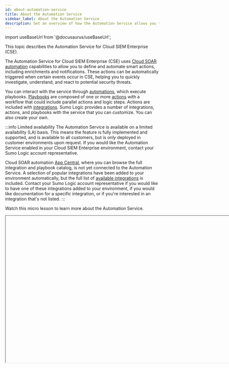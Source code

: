 ```yaml
---
id: about-automation-service
title: About the Automation Service
sidebar_label: About the Automation Service
description: Get an overview of how the Automation Service allows you to automate smart actions, including enrichments and notifications. 
---
```


import useBaseUrl from '@docusaurus/useBaseUrl';

This topic describes the Automation Service for Cloud SIEM Enterprise (CSE).

The Automation Service for Cloud SIEM Enterprise (CSE) uses [Cloud SOAR automation](/docs/cloud-soar/automation/) capabilities to allow you to define and automate smart actions, including enrichments and notifications. These actions can be automatically triggered when certain events occur in CSE, helping you to quickly investigate, understand, and react to potential security threats.

You can interact with the service through [automations](/docs/cse/automation-service/automation-service-automations), which execute playbooks. [Playbooks](/docs/cse/automation-service/automation-service-playbooks)  are composed of one or more [actions](/docs/cse/automation-service/automation-service-playbooks#add-an-action-node-to-a-playbook) with a workflow that could include parallel actions and logic steps. Actions are included with [integrations](/docs/cse/automation-service/automation-service-integrations). Sumo Logic provides a number of integrations, actions, and playbooks with the service that you can customize. You can also create your own.

:::info Limited availability
The Automation Service is available on a limited availability (LA) basis. This means the feature is fully implemented and supported, and is available to all customers, but is only deployed in customer environments upon request. If you would like the Automation Service enabled in your Cloud SIEM Enterprise environment, contact your Sumo Logic account representative.

Cloud SOAR automation [App Central](/docs/cloud-soar/automation/#app-central), where you can browse the full integration and playbook catalog, is not yet connected to the Automation Service. A selection of popular integrations have been added to your environment automatically, but the full list of [available integrations](/docs/cse/automation-service/automation-service-integrations#available-integrations) is included. Contact your Sumo Logic account representative if you would like to have one of these integrations added to your environment, if you would like documentation for a specific integration, or if you're interested in an integration that's not listed.
:::

Watch this micro lesson to learn more about the Automation Service.

<Iframe url="https://www.youtube.com/embed/kJawCYJhS4M?rel=0"
     width="854px"
     height="480px"
     id="myId"
     className="video-container"
     display="initial"
     position="relative"
     allow="accelerometer; autoplay=1; clipboard-write; encrypted-media; gyroscope; picture-in-picture"
     allowfullscreen
     />

import Iframe from 'react-iframe';

## Differences compared to Cloud SOAR

The Automation Service differs from Cloud SOAR in the following ways:
* The Automation Service only supports automated enrichment, notification, and custom action types. 
* Automation Service playbooks can only be triggered from CSE.
* The Automation Service does not allow you to execute an unlimited number of actions per day.
* The Automation Service does not include the incident and case management features from Cloud SOAR.
* Playbooks, integrations, and actions in this version may differ from those in [Cloud SOAR automation](/docs/cloud-soar/automation/). 


## Benefits

* The Automation Service supports enrichment, notification, and custom actions:
  * Enrichment actions can be used to gather additional information about an Entity or Insight, including [threat indicators](/docs/cse/integrations/enrichments-and-indicators#threat-indicators).
  * Notification actions can be used to send notifications or update status in systems like Cloud SIEM, the Sumo Logic core platform, Slack, Microsoft Teams, Jira, email, and so on.
* Automations can be triggered automatically when an Insight is created or closed. Automations can also be executed manually via the Cloud SIEM UI and API.
* Playbooks can contain both enrichment and notification actions. Playbooks can also be nested. So, for example, you could define a playbook that is executed automatically when an Insight is created that gathers enrichment data. And if the data returned includes a malicious threat indicator:
  1. Changes the Insight state to “In Progress”.
  1. Assigns the Insight.
  1. Sends a (customized) email with information about the Insight and indicator.
  1. Creates a Slack channel for the Insight.
  1. Invites certain people to the Slack channel.

:::note
* The Automation Service is intended to replace the legacy [Insight Actions](/docs/cse/administration/create-cse-actions#insight-actions) and the [Insight Enrichment Server](/docs/cse/integrations/insight-enrichment-server/). All of the actions and integrations provided with those capabilities are included in the Automation Service (though some may require “on-premise” deployment through the [bridge](/docs/cse/automation-service/automation-service-bridge)). Those capabilities will be deprecated later in 2023. 
* Actions can run directly from the Sumo Logic cloud or from other environments via a [bridge](/docs/cse/automation-service/automation-service-bridge/). For security and performance reasons, only certified integrations and actions can run directly from the Sumo Logic cloud environment.
* The Automation Service is not available in FedRAMP environments at this time.
* If you have [Cloud SOAR Delivery 2](/docs/cloud-soar/cloud-soar-delivery-2), you use Cloud SOAR for all your automation. The playbooks can include all the Cloud SOAR features, including containment actions.
:::

## Access the Automation Service

An automation runs a playbook, which  runs actions that are provided by integrations. This section shows you how to access each of these elements.

1. Click the **Configuration** button (gear icon) at the top of the Cloud SIEM UI.
1. Under **Integrations**, select **Automation**.<br/><img src={useBaseUrl('img/cse/automations-config-menu.png')} alt="Automation menu option" width="150"/><br/>The list of available automations appears. Each automation runs a playbook.<br/><img src={useBaseUrl('img/cse/automations-automations-list.png')} alt="Automations list" width="800"/>
1. To [view playbooks](/docs/cse/automation-service/automation-service-playbooks#view-playbooks), at the top of the screen click **Manage Playbooks**. <br/><img src={useBaseUrl('img/cse/automations-manage-playbooks.png')} alt="Manage Playbooks menu option" width="400"/>
   :::note
   {@import ../../reuse/cse-launch-csoar-automation.md}  
   :::
1. The list of available playbooks displays. Playbooks run actions provided by integrations.<br/><img src={useBaseUrl('img/cse/automations-playbook-list.png')} alt="Automation Playbook list" width="800"/>
<br/>Open a playbook to see the actions it runs. Click an action to view the integration resource that provides it.<br/><img src={useBaseUrl('img/cse/automations-action-example.png')} alt="Action example" width="800"/>
1. To [view integrations](/docs/cse/automation-service/automation-service-integrations#view-integrations), click **Integrations** in the left navigation bar.<br/><img src={useBaseUrl('img/cse/automations-integrations-list.png')} alt="Integrations list" width="800"/>
1. Open an integration to see its actions.<br/><img src={useBaseUrl('img/cse/automations-resource-example.png')} alt="Resource example" width="700"/>
1. After an automation runs, click the **Automations** tab in Insights or Entities to [view results of the automation](/docs/cse/automation-service/automation-service-automations/#view-results-of-an-automation).<br/><img src={useBaseUrl('img/cse/automations-on-insight.png')} alt="Automations on an Insight" width="800"/>

## Overview: Configure an automation

This section gives you an overview of how to set up an automation. This process assumes you want to create your own playbook to use in an automation. For examples, see [Automation examples](/docs/cse/automation-service/automation-service-examples/).

:::info
Before you can configure an automation, you must [configure the connection](#configure-the-connection-for-an-integration-resource) for the integration resources you want the automation to use.
:::

### Step 1: Get actions for the playbook

The first thing you need to do is decide what actions you want to use in your playbook. 

1. Open the [integration](/docs/cse/automation-service/automation-service-integrations#view-integrations) that has actions you want the playbook to run.
1. Note the names of the actions you want to use, including their resource name. You'll need these to add the actions to your playbook. 
1. If you want to customize an action:
   1. Click the [duplication button](/docs/cse/automation-service/automation-service-integrations#duplicate-an-integration) on the integration to create a customizable integration. The name of the duplicated integration will end in **(1)**.
   1. To customize the action in the duplicated integration, click the **Edit** button on the action.


### Step 2: Add the actions to the playbook

Now that you have the names of the actions you want to use, you can add them to your playbook.

1. [Create a new playbook](/docs/cse/automation-service/automation-service-playbooks#create-a-new-playbook).
1. Click **Add Node**.
1. Choose [**Action**](/docs/cse/automation-service/automation-service-playbooks#add-an-action-node-to-a-playbook) as the type of node to add.
1. In the **Action** field, select the name an action you identified in Step 1. 
1. As soon as you choose the action, the **Resource** field displays the name of the resource. Verify that the name of the resource matches what you noted in Step 1. 
1. Fill out the rest of the fields in the **Add Node** dialog to configure the action to behave the way you want.
1. Click **Create**. The node is added to the playbook.
1. Repeat to add more actions to the playbook. If desired, add conditions.
1. Click **Save** to save your changes.
1. When you're ready to let the playbook be used in automations, click **Publish**. 

### Step 3: Add the playbook to an automation

Now that the playbook is configured, you can add it to an automation.

1. [Create a new automation](/docs/cse/automation-service/automation-service-automations#create-an-automation).
1. Select the playbook you created in Step 2.
1. In **Expects attributes for**,  select **Entity** or **Insight**.
1. Select whether you want to automatically run the automation when an Insight is created or closed, or to run it manually. (For the purposes of this overview, select **Manually Done**.)
1. Select **Enabled**.
1. Click **Add to List**.

### Step 4: Run the automation

Now that you've created the automation, it is ready to run. If you set the automation to run when an Insight is created or closed, it runs [automatically](/docs/cse/automation-service/automation-service-automations#run-an-automation-automatically). 

If you configured the automation to [run manually](/docs/cse/automation-service/automation-service-automations#run-an-automation-manually), you can run it from an Insight or an Entity:
* Insights
   1. Open an Insight.
   1. Click **Actions**.
   1. Select the automation from one of the following, depending on whether the automation expects attributes for Insights or Entities:
      * **Insight Automation**. Displays a list of all enabled Insight automations configured to run manually.
      * **Entity Automation**. Displays a **Run Automations** option. Click **Run Automations** to open a dialog enabling you to select one or more Entity automations to run. 
* Entities
   1. Open an Entity.
   1. Click **Automations** under the Entity's name. 
   1. Select an option under **Entity Automation**. 


## Prerequisites

### Configure role capabilities

After the Automation Service is enabled for your organization, access to the Automation Service is controlled by [role capabilities](/docs/manage/users-roles/roles/role-capabilities) in the Sumo Logic platform. To get access to the Automation Service:
1. In the left navigation bar of Sumo Logic, select **Administration > Users and Roles**.
1. Click the **Roles** tab. 
1. Click **Add Role** to create a new role for users of the Automation Service. Alternatively, you can select an existing role in the **Roles** tab and click **Edit**.
1. Add the following capabilities:
   * Cloud SIEM Enterprise
     * Configuration
       * View Automations
       * Manage Automations
       * Execute Automations
   * Cloud SOAR
     * View Cloud SOAR
     * Automation Playbooks
       * Access
       * Configure
1. Follow the directions to [access the Automation Service](#access-the-automation-service) to verify that you can see the **Automation** option in the **Configuration** menu.

:::note
To interact with most of the Automation Service features, you must have at least View Automations, View Cloud SOAR, and Access Playbooks permissions.
:::

### Configure the connection for an integration resource

To use [integrations](/docs/cse/automation-service/automation-service-integrations), you must configure the connection for their resources.
1. Click the **Configuration** button (gear icon) at the top of the Cloud SIEM UI.
1. Under **Integrations**, select **Automation**.<br/><img src={useBaseUrl('img/cse/automations-config-menu.png')} alt="Automation menu option" width="150"/>
1. Click **Manage Playbooks**.<br/><img src={useBaseUrl('img/cse/automations-manage-playbooks.png')} alt="Manage Playbooks menu option" width="400"/>
:::note
{@import ../../reuse/cse-launch-csoar-automation.md}  
:::  
1. Click **Integrations** in the left navigation bar.
1. Select the integration whose resource you want to configure the connection for.
1. Hover over the resource name and click the **Edit** button that appears.<br/><img src={useBaseUrl('img/cse/automations-edit-resource.png')} alt="Edit a resource" width="800"/> 
1. Enter the connection configuration needed by the resource. What you enter is specific to the resource you're using. Each resource's configuration screen may be different, but in most cases, you will need information such as IP addresses, API tokens, usernames, and passwords for the application you're integrating with. For example, in the following screen enter the **API URL** and **API Key**. <br/><img src={useBaseUrl('img/cse/automations-edit-resource-2.png')} alt="Edit a resource" width="400"/> 
1. Click **Save** to save the configuration. 

## Support and compliance

### API and Terraform support

The [CSE API](/docs/cse/administration/cse-apis/) supports automations. Endpoints include:
* `GET /automations`. Get the list of automations
* `POST /automations`. Create an automation
* `POST /automations/execute`. Run one or more automations against one or more Entities/Insights
* `DELETE /automations/{id}`. Delete an automation
* `GET /automations/{id}`. Get a specific automation
* `PUT /automations/{id}`. Update a specific automation

The Sumo Logic Terraform provider also supports automation, but does not support the ability to create or modify integrations, playbooks, or actions. For more information about Terraform, see the [Sumo Logic Terraform](https://registry.terraform.io/providers/SumoLogic/sumologic/latest/docs) documentation.

:::note
The Automation Service uses the [Cloud SOAR API](/docs/cloud-soar/cloud-soar-apis). 
:::

### Data retention

Automation Service data is retained in accordance with Sumo Logic's policies. For more information, see our [Cloud SIEM data retention](/docs/cse/administration/cse-data-retention/#cse) documentation.